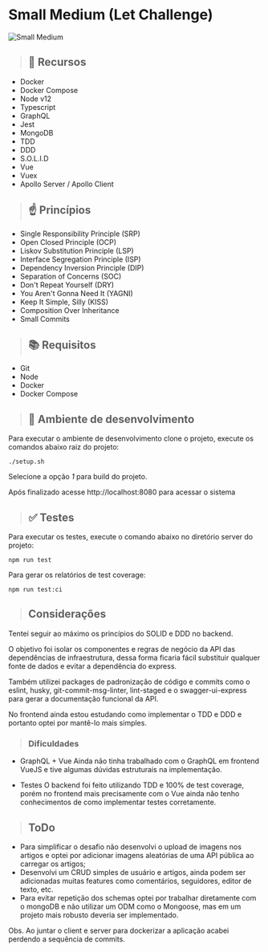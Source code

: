 # Small Medium (Let Challenge)

![Small Medium](https://user-images.githubusercontent.com/13741072/94860072-e949a080-040b-11eb-8c4b-d88e6f8691a6.png)
> ## :page_with_curl: Recursos

- Docker
- Docker Compose
- Node v12
- Typescript
- GraphQL
- Jest
- MongoDB
- TDD
- DDD
- S.O.L.I.D
- Vue
- Vuex
- Apollo Server / Apollo Client
> ## :point_up: Princípios

* Single Responsibility Principle (SRP)
* Open Closed Principle (OCP)
* Liskov Substitution Principle (LSP)
* Interface Segregation Principle (ISP)
* Dependency Inversion Principle (DIP)
* Separation of Concerns (SOC)
* Don't Repeat Yourself (DRY)
* You Aren't Gonna Need It (YAGNI)
* Keep It Simple, Silly (KISS)
* Composition Over Inheritance
* Small Commits

> ## :books: Requisitos

- Git
- Node
- Docker
- Docker Compose

> ## :rocket: Ambiente de desenvolvimento

Para executar o ambiente de desenvolvimento clone o projeto, execute os comandos abaixo raiz do projeto:

```
./setup.sh
```

Selecione a opção *1* para build do projeto.

Após finalizado acesse http://localhost:8080 para acessar o sistema

> ## :white_check_mark: Testes

Para executar os testes, execute o comando abaixo no diretório server do projeto:

```
npm run test
```

Para gerar os relatórios de test coverage:

```
npm run test:ci
```

> ## Considerações

Tentei seguir ao máximo os princípios do SOLID e DDD no backend. 

O objetivo foi isolar os componentes e regras de negócio da API das dependências de infraestrutura, dessa forma ficaria fácil substituir qualquer fonte de dados e evitar a dependência do express.

Também utilizei packages de padronização de código e commits como o eslint, husky, git-commit-msg-linter, lint-staged e o swagger-ui-express para gerar a documentação funcional da API.

No frontend ainda estou estudando como implementar o TDD e DDD e portanto optei por mantê-lo mais simples.



> ### Dificuldades

- GraphQL + Vue
Ainda não tinha trabalhado com o GraphQL em frontend VueJS e tive algumas dúvidas estruturais na implementação.

- Testes
O backend foi feito utilizando TDD e 100% de test coverage, porém no frontend mais precisamente com o Vue ainda não tenho conhecimentos de como implementar testes corretamente.

> ## ToDo

- Para simplificar o desafio não desenvolvi o upload de imagens nos artigos e optei por adicionar imagens aleatórias de uma API pública ao carregar os artigos;
- Desenvolvi um CRUD simples de usuário e artigos, ainda podem ser adicionadas muitas features como comentários, seguidores, editor de texto, etc.
- Para evitar repetição dos schemas optei por trabalhar diretamente com o mongoDB e não utilizar um ODM como o Mongoose, mas em um projeto mais robusto deveria ser implementado.

Obs. Ao juntar o client e server para dockerizar a aplicação acabei perdendo a sequência de commits.
